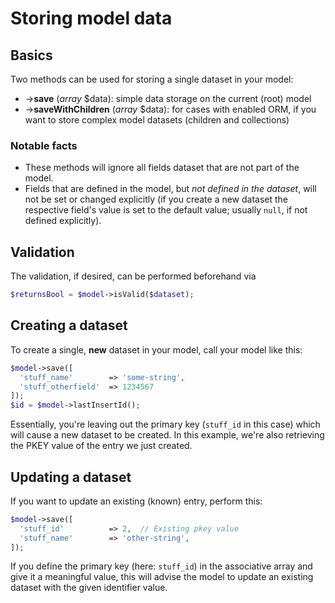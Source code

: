 # Storing model data

## Basics
Two methods can be used for storing a single dataset in your model:
* ->**save** (*array* $data): simple data storage on the current (root) model
* ->**saveWithChildren** (*array* $data): for cases with enabled ORM, if you want to store complex model datasets (children and collections)

### Notable facts
* These methods will ignore all fields dataset that are not part of the model.
* Fields that are defined in the model, but *not defined in the dataset*, will not be set or changed explicitly (if you create a new dataset the respective field's value is set to the default value; usually `null`, if not defined explicitly).

## Validation
The validation, if desired, can be performed beforehand via
~~~php
$returnsBool = $model->isValid($dataset);
~~~

## Creating a dataset
To create a single, **new** dataset in your model, call your model like this:
~~~php
$model->save([
  'stuff_name'        => 'some-string',
  'stuff_otherfield'  => 1234567
]);
$id = $model->lastInsertId();
~~~
Essentially, you're leaving out the primary key (`stuff_id` in this case) which will cause a new dataset to be created.
In this example, we're also retrieving the PKEY value of the entry we just created.

## Updating a dataset

If you want to update an existing (known) entry, perform this:
~~~php
$model->save([
  'stuff_id'          => 2,  // Existing pkey value
  'stuff_name'        => 'other-string',
]);
~~~
If you define the primary key (here: `stuff_id`) in the associative array and give it a meaningful value, this will advise the model to update an existing dataset with the given identifier value.
